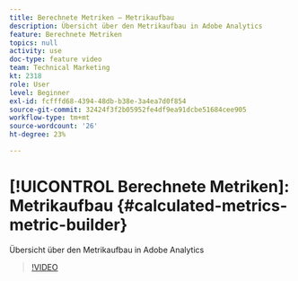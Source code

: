 ```yaml
---
title: Berechnete Metriken – Metrikaufbau
description: Übersicht über den Metrikaufbau in Adobe Analytics
feature: Berechnete Metriken
topics: null
activity: use
doc-type: feature video
team: Technical Marketing
kt: 2318
role: User
level: Beginner
exl-id: fcfffd68-4394-48db-b38e-3a4ea7d0f854
source-git-commit: 32424f3f2b05952fe4df9ea91dcbe51684cee905
workflow-type: tm+mt
source-wordcount: '26'
ht-degree: 23%

---
```


# [!UICONTROL Berechnete Metriken]: Metrikaufbau {#calculated-metrics-metric-builder}

Übersicht über den Metrikaufbau in Adobe Analytics

>[!VIDEO](https://video.tv.adobe.com/v/25411/?quality=12)
